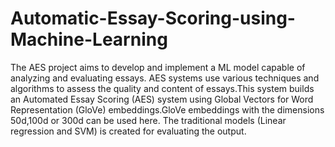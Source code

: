# Automatic-Essay-Scoring-using-Machine-Learning
The AES project aims to develop and implement a ML model capable of analyzing and evaluating essays. AES systems use various techniques and algorithms to assess the quality and content
of essays.This system builds an Automated Essay Scoring (AES) system using Global Vectors for Word Representation (GloVe) embeddings.GloVe embeddings with the dimensions 50d,100d or 300d can be used here. 
The traditional models (Linear regression and SVM) is created for evaluating the output.
